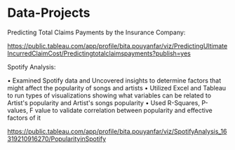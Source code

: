 # Data-Projects

Predicting Total Claims Payments by the Insurance Company:

https://public.tableau.com/app/profile/bita.pouyanfar/viz/PredictingUltimateIncurredClaimCost/Predictingtotalclaimspayments?publish=yes

Spotify Analysis:

• Examined Spotify data and Uncovered insights to determine factors that might affect the popularity of songs and artists 
• Utilized Excel and Tableau to run types of visualizations showing what variables can be related to Artist's popularity and Artist's songs popularity
• Used R-Squares, P-values, F value to validate correlation between popularity and effective factors of it

https://public.tableau.com/app/profile/bita.pouyanfar/viz/SpotifyAnalysis_16319210916270/PopularityinSpotify

